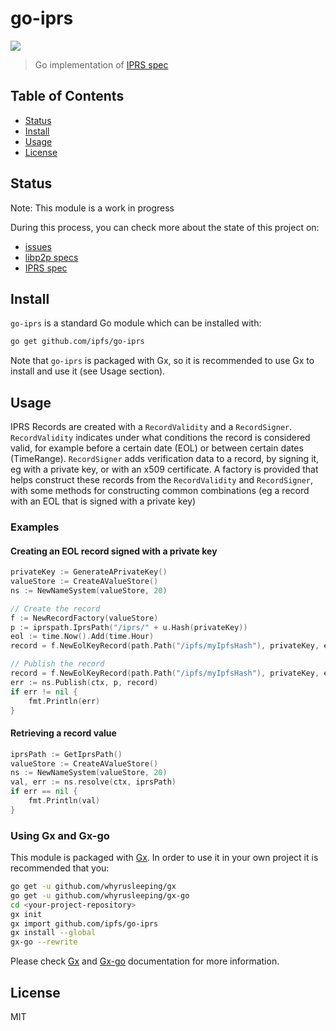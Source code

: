 go-iprs
===============================================

![](https://img.shields.io/badge/status-WIP-red.svg?style=flat-square)

> Go implementation of [IPRS spec](https://github.com/ipfs/specs/tree/master/iprs)

## Table of Contents

- [Status](#status)
- [Install](#install)
- [Usage](#usage)
- [License](#license)

## Status

Note: This module is a work in progress

During this process, you can check more about the state of this project on:

- [issues](https://github.com/dirkmc/go-iprs/issues)
- [libp2p specs](https://github.com/libp2p/specs)
- [IPRS spec](https://github.com/ipfs/specs/tree/master/iprs)


## Install

`go-iprs` is a standard Go module which can be installed with:

```sh
go get github.com/ipfs/go-iprs
```

Note that `go-iprs` is packaged with Gx, so it is recommended to use Gx to install and use it (see Usage section).

## Usage

IPRS Records are created with a `RecordValidity` and a `RecordSigner`. `RecordValidity` indicates under what conditions the record is considered valid, for example before a certain date (EOL) or between certain dates (TimeRange). `RecordSigner` adds verification data to a record, by signing it, eg with a private key, or with an x509 certificate. A factory is provided that helps construct these records from the `RecordValidity` and `RecordSigner`, with some methods for constructing common combinations (eg a record with an EOL that is signed with a private key)

### Examples

#### Creating an EOL record signed with a private key

```go
privateKey := GenerateAPrivateKey()
valueStore := CreateAValueStore()
ns := NewNameSystem(valueStore, 20)

// Create the record
f := NewRecordFactory(valueStore)
p := iprspath.IprsPath("/iprs/" + u.Hash(privateKey))
eol := time.Now().Add(time.Hour)
record = f.NewEolKeyRecord(path.Path("/ipfs/myIpfsHash"), privateKey, eol)

// Publish the record
record = f.NewEolKeyRecord(path.Path("/ipfs/myIpfsHash"), privateKey, eol)
err := ns.Publish(ctx, p, record)
if err != nil {
	fmt.Println(err)
}
```

#### Retrieving a record value

```go
iprsPath := GetIprsPath()
valueStore := CreateAValueStore()
ns := NewNameSystem(valueStore, 20)
val, err := ns.resolve(ctx, iprsPath)
if err == nil {
	fmt.Println(val)
}
```

### Using Gx and Gx-go

This module is packaged with [Gx](https://github.com/whyrusleeping/gx). In order to use it in your own project it is recommended that you:

```sh
go get -u github.com/whyrusleeping/gx
go get -u github.com/whyrusleeping/gx-go
cd <your-project-repository>
gx init
gx import github.com/ipfs/go-iprs
gx install --global
gx-go --rewrite
```

Please check [Gx](https://github.com/whyrusleeping/gx) and [Gx-go](https://github.com/whyrusleeping/gx-go) documentation for more information.

## License

MIT
